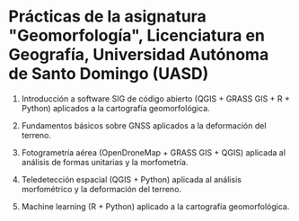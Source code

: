 # Prácticas de la asignatura "Geomorfología", Licenciatura en Geografía, Universidad Autónoma de Santo Domingo (UASD)

1. Introducción a software SIG de código abierto (QGIS + GRASS GIS + R + Python) aplicados a la cartografía geomorfológica.

2. Fundamentos básicos sobre GNSS aplicados a la deformación del terreno.

3. Fotogrametría aérea (OpenDroneMap + GRASS GIS + QGIS) aplicada al análisis de formas unitarias y la morfometría.

4. Teledetección espacial (QGIS + Python) aplicada al análisis morfométrico y la deformación del terreno.

5. Machine learning (R + Python) aplicado a la cartografía geomorfológica.

